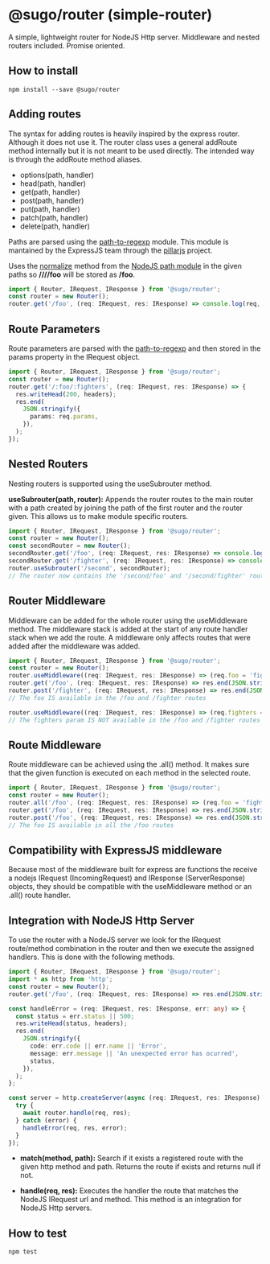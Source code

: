 # @sugo/router (simple-router)

A simple, lightweight router for NodeJS Http server. Middleware and nested routers included. Promise oriented.

## **How to install**

```shell
npm install --save @sugo/router
```

## **Adding routes**

The syntax for adding routes is heavily inspired by the express router. Although it does not use it. The router class uses a general addRoute method internally but it is not meant to be used directly. The intended way is through the addRoute method aliases.

- options(path, handler)
- head(path, handler)
- get(path, handler)
- post(path, handler)
- put(path, handler)
- patch(path, handler)
- delete(path, handler)

Paths are parsed using the [path-to-regexp](https://github.com/pillarjs/path-to-regexp) module. This module is mantained by the ExpressJS team through the [pillarjs](https://github.com/pillarjs/) project.

Uses the [normalize](https://nodejs.org/docs/latest-v10.x/api/path.html#path_path_normalize_path) method from the [NodeJS path module](https://nodejs.org/docs/latest-v10.x/api/path.html) in the given paths so **////foo** will be stored as **/foo**.

```typescript
import { Router, IRequest, IResponse } from '@sugo/router';
const router = new Router();
router.get('/foo', (req: IRequest, res: IResponse) => console.log(req, res));
```

## **Route Parameters**

Route parameters are parsed with the [path-to-regexp](https://github.com/pillarjs/path-to-regexp) and then stored in the params property in the IRequest object.

```typescript
import { Router, IRequest, IResponse } from '@sugo/router';
const router = new Router();
router.get('/:foo/:fighters', (req: IRequest, res: IResponse) => {
  res.writeHead(200, headers);
  res.end(
    JSON.stringify({
      params: req.params,
    }),
  );
});
```

## **Nested Routers**

Nesting routers is supported using the useSubrouter method.

**useSubrouter(path, router):** Appends the router routes to the main router with a path created by joining the path of the first router and the router given. This allows us to make module specific routers.

```typescript
import { Router, IRequest, IResponse } from '@sugo/router';
const router = new Router();
const secondRouter = new Router();
secondRouter.get('/foo', (req: IRequest, res: IResponse) => console.log(req, res));
secondRouter.get('/fighter', (req: IRequest, res: IResponse) => console.log(req, res));
router.useSubrouter('/second', secondRouter);
// The router now contains the '/second/foo' and '/second/fighter' routes
```

## **Router Middleware**

Middleware can be added for the whole router using the useMiddleware method. The middleware stack is added at the start of any route handler stack when we add the route. A middleware only affects routes that were added after the middleware was added.

```typescript
import { Router, IRequest, IResponse } from '@sugo/router';
const router = new Router();
router.useMiddleware((req: IRequest, res: IResponse) => (req.foo = 'fighters'));
router.get('/foo', (req: IRequest, res: IResponse) => res.end(JSON.stringify({ foo: req.foo })));
router.post('/fighter', (req: IRequest, res: IResponse) => res.end(JSON.stringify({ foo: req.foo })));
// The foo IS available in the /foo and /fighter routes

router.useMiddleware((req: IRequest, res: IResponse) => (req.fighters = true));
// The fighters param IS NOT available in the /foo and /fighter routes
```

## **Route Middleware**

Route middleware can be achieved using the .all() method. It makes sure that the given function is executed on each method in the selected route.

```typescript
import { Router, IRequest, IResponse } from '@sugo/router';
const router = new Router();
router.all('/foo', (req: IRequest, res: IResponse) => (req.foo = 'fighters'));
router.get('/foo', (req: IRequest, res: IResponse) => res.end(JSON.stringify({ foo: req.foo })));
router.post('/foo', (req: IRequest, res: IResponse) => res.end(JSON.stringify({ foo: req.foo })));
// The foo IS available in all the /foo routes
```

## **Compatibility with ExpressJS middleware**

Because most of the middleware built for express are functions the receive a nodejs IRequest (IncomingRequest) and IResponse (ServerResponse) objects, they should be compatible with the useMiddleware method or an .all() route handler.

## **Integration with NodeJS Http Server**

To use the router with a NodeJS server we look for the IRequest route/method combination in the router and then we execute the assigned handlers. This is done with the following methods.

```typescript
import { Router, IRequest, IResponse } from '@sugo/router';
import * as http from 'http';
const router = new Router();
router.get('/foo', (req: IRequest, res: IResponse) => res.end(JSON.stringify({ success: true })));

const handleError = (req: IRequest, res: IResponse, err: any) => {
  const status = err.status || 500;
  res.writeHead(status, headers);
  res.end(
    JSON.stringify({
      code: err.code || err.name || 'Error',
      message: err.message || 'An unexpected error has ocurred',
      status,
    }),
  );
};

const server = http.createServer(async (req: IRequest, res: IResponse) => {
  try {
    await router.handle(req, res);
  } catch (error) {
    handleError(req, res, error);
  }
});
```

- **match(method, path):** Search if it exists a registered route with the given http method and path. Returns the route if exists and returns null if not.

- **handle(req, res):** Executes the handler the route that matches the NodeJS IRequest url and method. This method is an integration for NodeJS Http servers.

## **How to test**

```shell
npm test
```

